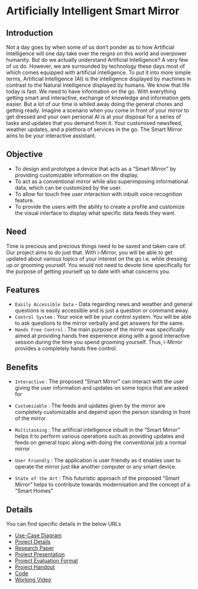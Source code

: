 # Artificially Intelligent Smart Mirror

## Introduction

Not a day goes by when some of us don’t ponder as to how Artificial Intelligence will one day take over the reigns on this world and overpower humanity. But do we actually understand Artificial Intelligence? A very few of us do. However, we are surrounded by technology these days most of which comes equipped with artificial intelligence. To put it into more simple terms, Artificial Intelligence (AI) is the intelligence displayed by machines in contrast to the Natural Intelligence displayed by humans. We know that life today is fast. We need to have information on the go. With everything getting
smart and interactive, exchange of knowledge and information gets easier. But a lot of our time is whiled away doing the general chores and getting ready. Imagine a scenario when you come in front of your mirror to get dressed and your own personal AI is at your disposal for a series of tasks and updates that you demand from it. Your customised newsfeed, weather updates, and a plethora of services in the go. The Smart Mirror aims to be your interactive assistant.

## Objective

- To design and prototype a device that acts as a “Smart Mirror” by providing customizable information on the display.
- To act as a conventional mirror while also superimposing informational data, which can be customized by the user.
- To allow for touch free user interaction with inbuilt voice recognition feature.
- To provide the users with the ability to create a profile and customize the visual interface to display what specific data feeds they want.

## Need

Time is precious and precious things need to be saved and taken care of. Our project aims to do just that. With i-Mirror, you will be able to get updated about various topics of your interest on the go i.e. while dressing up or grooming yourself. You would not need to devote time specifically for the purpose of getting yourself up to date with what concerns you.

## Features

- `Easily Accessible Data` - Data regarding news and weather and general questions is easily accessible and is just a question or command away.
- `Control System` : Your voice will be your control system. You will be able to ask questions to the mirror verbally and get answers for the same.
- `Hands Free Control` : The main purpose of the mirror was specifically aimed at providing hands free experience along with a good interactive session during the time you spend grooming yourself. Thus, i-Mirror provides a completely hands free control.

## Benefits

- `Interactive` : The proposed “Smart Mirror” can interact with the user giving the user
  information and updates on some topics that are asked for

- `Customizable` : The feeds and updates given by the mirror are completely customizable and depend upon the person standing in front of the mirror.
- `Multitasking` : The artificial intelligence inbuilt in the “Smart Mirror” helps it to perform various operations such as providing updates and feeds on general topic along with doing the conventional job a normal mirror
- `User Friendly` : The application is user friendly as it enables user to operate the mirror just like another computer or any smart device.
- `State of the Art` : This futuristic approach of the proposed “Smart Mirror” helps to contribute towards modernisation and the concept of a “Smart Homes”

## Details

You can find specific details in the below URLs

- [Use-Case Diagram](resources/use-case.jpg)
- [Project Details](resources/final-report.pdf)
- [Research Paper](https://ieeexplore.ieee.org/document/8933649)
- [Project Presentation](resources/seminar-1-presentation.pdf)
- [Project Evaluation Format](resources/evaluation-format.pdf)
- [Project Handout](resources/handout.pdf)
- [Code](code)
- [Working Video](working-video.mp4)
